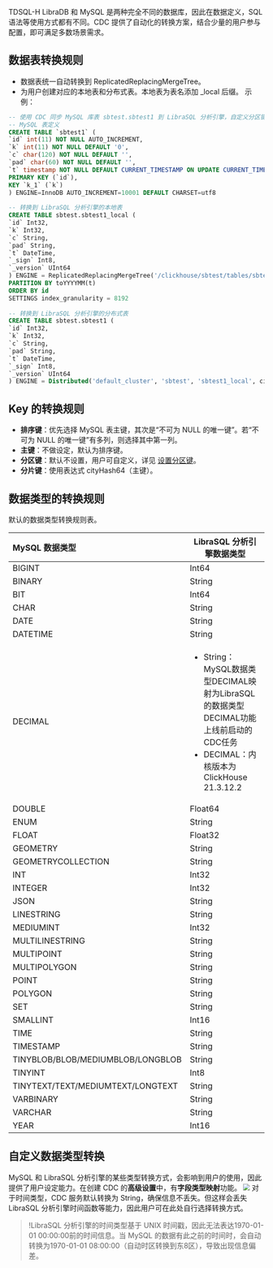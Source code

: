 
TDSQL-H LibraDB 和 MySQL 是两种完全不同的数据库，因此在数据定义，SQL 语法等使用方式都有不同。CDC 提供了自动化的转换方案，结合少量的用户参与配置，即可满足多数场景需求。

## 数据表转换规则
- 数据表统一自动转换到 ReplicatedReplacingMergeTree。
- 为用户创建对应的本地表和分布式表。本地表为表名添加 \_local 后缀。
示例：
```sql
-- 使用 CDC 同步 MySQL 库表 sbtest.sbtest1 到 LibraSQL 分析引擎，自定义分区键为 t
-- MySQL 表定义
CREATE TABLE `sbtest1` (
`id` int(11) NOT NULL AUTO_INCREMENT,
`k` int(11) NOT NULL DEFAULT '0',
`c` char(120) NOT NULL DEFAULT '',
`pad` char(60) NOT NULL DEFAULT '',
`t` timestamp NOT NULL DEFAULT CURRENT_TIMESTAMP ON UPDATE CURRENT_TIMESTAMP,
PRIMARY KEY (`id`),
KEY `k_1` (`k`)
) ENGINE=InnoDB AUTO_INCREMENT=10001 DEFAULT CHARSET=utf8
  
-- 转换到 LibraSQL 分析引擎的本地表
CREATE TABLE sbtest.sbtest1_local (
`id` Int32, 
`k` Int32, 
`c` String, 
`pad` String, 
`t` DateTime, 
`_sign` Int8, 
`_version` UInt64
) ENGINE = ReplicatedReplacingMergeTree('/clickhouse/sbtest/tables/sbtest1_local/{shard}', '{replica}', _version) 
PARTITION BY toYYYYMM(t) 
ORDER BY id 
SETTINGS index_granularity = 8192
  
-- 转换到 LibraSQL 分析引擎的分布式表
CREATE TABLE sbtest.sbtest1 (
`id` Int32, 
`k` Int32, 
`c` String, 
`pad` String, 
`t` DateTime, 
`_sign` Int8, 
`_version` UInt64
) ENGINE = Distributed('default_cluster', 'sbtest', 'sbtest1_local', cityHash64(id))
```

## Key 的转换规则
- **排序键**：优先选择 MySQL 表主键，其次是“不可为 NULL 的唯一键”。若“不可为 NULL 的唯一键”有多列，则选择其中第一列。
- **主键**：不做设定，默认为排序键。
- **分区键**：默认不设置，用户可自定义，详见 [设置分区键](https://cloud.tencent.com/document/product/1488/63692)。
- **分片键**：使用表达式 cityHash64（主键）。

## 数据类型的转换规则
默认的数据类型转换规则表。

| MySQL 数据类型                     | LibraSQL 分析引擎数据类型 |
| :-------------------------------- | ------------------------ |
| BIGINT                            | Int64                    |
| BINARY                            | String                   |
| BIT                               | Int64                    |
| CHAR                              | String                   |
| DATE                              | String                   |
| DATETIME                          | String   |
| DECIMAL                           | <UL><li>String：MySQL数据类型DECIMAL映射为LibraSQL的数据类型DECIMAL功能上线前启动的CDC任务</li><li>DECIMAL：内核版本为ClickHouse 21.3.12.2</li> |
| DOUBLE                            | Float64                  |
| ENUM                              | String                   |
| FLOAT                             | Float32                  |
| GEOMETRY                          | String                   |
| GEOMETRYCOLLECTION                | String                   |
| INT                               | Int32                    |
| INTEGER                           | Int32                    |
| JSON                              | String                   |
| LINESTRING                        | String                   |
| MEDIUMINT                         | Int32                    |
| MULTILINESTRING                   | String                   |
| MULTIPOINT                        | String                   |
| MULTIPOLYGON                      | String                   |
| POINT                             | String                   |
| POLYGON                           | String                   |
| SET                               | String                   |
| SMALLINT                          | Int16                    |
| TIME                              | String                   |
| TIMESTAMP                         | String                   |
| TINYBLOB/BLOB/MEDIUMBLOB/LONGBLOB | String                   |
| TINYINT                           | Int8                     |
| TINYTEXT/TEXT/MEDIUMTEXT/LONGTEXT | String                   |
| VARBINARY                         | String                   |
| VARCHAR                           | String                   |
| YEAR                              | Int16                    |

## 自定义数据类型转换
MySQL 和 LibraSQL 分析引擎的某些类型转换方式，会影响到用户的使用，因此提供了用户设定能力。在创建 CDC 的**高级设置**中，有**字段类型映射**功能。
<img src="https://qcloudimg.tencent-cloud.cn/raw/2db8ef776696cb11902922f406b38faa.png" style="zoom:80%;" />
对于时间类型，CDC 服务默认转换为 String，确保信息不丢失。但这样会丢失 LibraSQL 分析引擎时间函数等能力，因此用户可在此处自行选择转换方式。
>!LibraSQL 分析引擎的时间类型基于 UNIX 时间戳，因此无法表达1970-01-01 00:00:00前的时间信息。当 MySQL 的数据有此之前的时间时，会自动转换为1970-01-01 08:00:00（自动时区转换到东8区），导致出现信息偏差。

